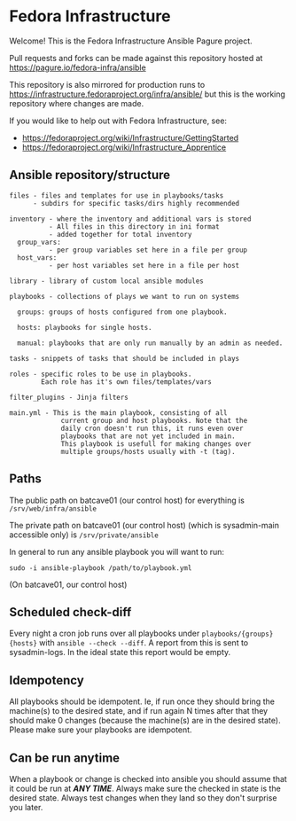 Fedora Infrastructure
=====================

Welcome! This is the Fedora Infrastructure Ansible Pagure project.

Pull requests and forks can be made against this repository hosted
at https://pagure.io/fedora-infra/ansible

This repository is also mirrored for production runs to
https://infrastructure.fedoraproject.org/infra/ansible/
but this is the working repository where changes are made.

If you would like to help out with Fedora Infrastructure, see:

* https://fedoraproject.org/wiki/Infrastructure/GettingStarted
* https://fedoraproject.org/wiki/Infrastructure_Apprentice

Ansible repository/structure
----------------------------

```
files - files and templates for use in playbooks/tasks
      - subdirs for specific tasks/dirs highly recommended

inventory - where the inventory and additional vars is stored
          - All files in this directory in ini format
          - added together for total inventory
  group_vars:
          - per group variables set here in a file per group
  host_vars:
          - per host variables set here in a file per host

library - library of custom local ansible modules

playbooks - collections of plays we want to run on systems

  groups: groups of hosts configured from one playbook.

  hosts: playbooks for single hosts.

  manual: playbooks that are only run manually by an admin as needed.

tasks - snippets of tasks that should be included in plays

roles - specific roles to be use in playbooks.
        Each role has it's own files/templates/vars

filter_plugins - Jinja filters

main.yml - This is the main playbook, consisting of all
             current group and host playbooks. Note that the
             daily cron doesn't run this, it runs even over
             playbooks that are not yet included in main.
             This playbook is usefull for making changes over
             multiple groups/hosts usually with -t (tag).
```

Paths
-----

The public path on batcave01 (our control host) for everything is `/srv/web/infra/ansible`

The private path on batcave01 (our control host) (which is sysadmin-main accessible only)
is `/srv/private/ansible`

In general to run any ansible playbook you will want to run:

```
sudo -i ansible-playbook /path/to/playbook.yml
```

(On batcave01, our control host)

Scheduled check-diff
--------------------

Every night a cron job runs over all playbooks under `playbooks/{groups}{hosts}`
with `ansible --check --diff`. A report from this is sent to sysadmin-logs.
In the ideal state this report would be empty.

Idempotency
-----------

All playbooks should be idempotent. Ie, if run once they should bring the
machine(s) to the desired state, and if run again N times after that they should
make 0 changes (because the machine(s) are in the desired state).
Please make sure your playbooks are idempotent.

Can be run anytime
------------------

When a playbook or change is checked into ansible you should assume
that it could be run at ***ANY TIME***. Always make sure the checked in state
is the desired state. Always test changes when they land so they don't
surprise you later.


